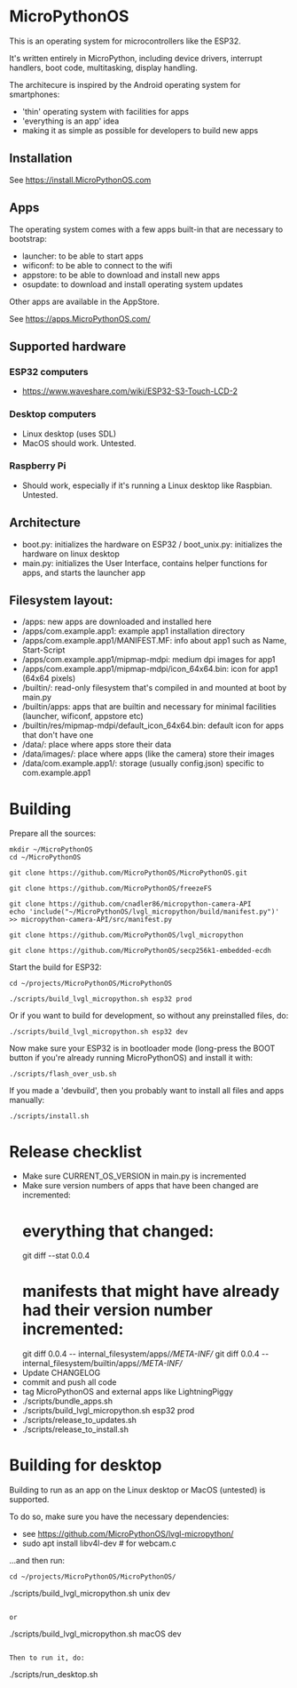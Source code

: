 MicroPythonOS
=======

This is an operating system for microcontrollers like the ESP32.

It's written entirely in MicroPython, including device drivers, interrupt handlers, boot code, multitasking, display handling.

The architecure is inspired by the Android operating system for smartphones:
- 'thin' operating system with facilities for apps
- 'everything is an app' idea
- making it as simple as possible for developers to build new apps

## Installation

See https://install.MicroPythonOS.com

## Apps

The operating system comes with a few apps built-in that are necessary to bootstrap:
- launcher: to be able to start apps
- wificonf: to be able to connect to the wifi
- appstore: to be able to download and install new apps
- osupdate: to download and install operating system updates

Other apps are available in the AppStore.

See https://apps.MicroPythonOS.com/

## Supported hardware

### ESP32 computers
- https://www.waveshare.com/wiki/ESP32-S3-Touch-LCD-2

### Desktop computers
- Linux desktop (uses SDL)
- MacOS should work. Untested.

### Raspberry Pi
- Should work, especially if it's running a Linux desktop like Raspbian. Untested.

## Architecture

- boot.py: initializes the hardware on ESP32 / boot_unix.py: initializes the hardware on linux desktop
- main.py: initializes the User Interface, contains helper functions for apps, and starts the launcher app

## Filesystem layout:

- /apps: new apps are downloaded and installed here
- /apps/com.example.app1: example app1 installation directory
- /apps/com.example.app1/MANIFEST.MF: info about app1 such as Name, Start-Script
- /apps/com.example.app1/mipmap-mdpi: medium dpi images for app1
- /apps/com.example.app1/mipmap-mdpi/icon_64x64.bin: icon for app1 (64x64 pixels)
- /builtin/: read-only filesystem that's compiled in and mounted at boot by main.py
- /builtin/apps: apps that are builtin and necessary for minimal facilities (launcher, wificonf, appstore etc)
- /builtin/res/mipmap-mdpi/default_icon_64x64.bin: default icon for apps that don't have one
- /data/: place where apps store their data
- /data/images/: place where apps (like the camera) store their images
- /data/com.example.app1/: storage (usually config.json) specific to com.example.app1

# Building

Prepare all the sources:

```
mkdir ~/MicroPythonOS
cd ~/MicroPythonOS

git clone https://github.com/MicroPythonOS/MicroPythonOS.git

git clone https://github.com/MicroPythonOS/freezeFS

git clone https://github.com/cnadler86/micropython-camera-API
echo 'include("~/MicroPythonOS/lvgl_micropython/build/manifest.py")' >> micropython-camera-API/src/manifest.py

git clone https://github.com/MicroPythonOS/lvgl_micropython

git clone https://github.com/MicroPythonOS/secp256k1-embedded-ecdh
```


Start the build for ESP32:

```
cd ~/projects/MicroPythonOS/MicroPythonOS
```


```
./scripts/build_lvgl_micropython.sh esp32 prod
```

Or if you want to build for development, so without any preinstalled files, do:

```
./scripts/build_lvgl_micropython.sh esp32 dev
```

Now make sure your ESP32 is in bootloader mode (long-press the BOOT button if you're already running MicroPythonOS) and install it with:

```
./scripts/flash_over_usb.sh
```

If you made a 'devbuild', then you probably want to install all files and apps manually:

```
./scripts/install.sh
```

Release checklist
=================
- Make sure CURRENT_OS_VERSION in main.py is incremented
- Make sure version numbers of apps that have been changed are incremented:
	# everything that changed:
	git diff --stat 0.0.4
	# manifests that might have already had their version number incremented:
	git diff 0.0.4 -- internal_filesystem/apps/*/META-INF/*
	git diff 0.0.4 -- internal_filesystem/builtin/apps/*/META-INF/*
- Update CHANGELOG
- commit and push all code
- tag MicroPythonOS and external apps like LightningPiggy
- ./scripts/bundle_apps.sh
- ./scripts/build_lvgl_micropython.sh esp32 prod
- ./scripts/release_to_updates.sh
- ./scripts/release_to_install.sh

Building for desktop
====================
Building to run as an app on the Linux desktop or MacOS (untested) is supported.

To do so, make sure you have the necessary dependencies:
- see https://github.com/MicroPythonOS/lvgl-micropython/
- sudo apt install libv4l-dev # for webcam.c

...and then run:

```
cd ~/projects/MicroPythonOS/MicroPythonOS/

```
./scripts/build_lvgl_micropython.sh unix dev
```

or

```
./scripts/build_lvgl_micropython.sh macOS dev
```

Then to run it, do:

```
./scripts/run_desktop.sh
```
